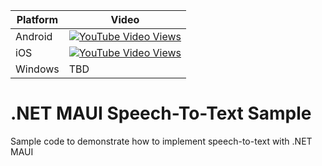 |Platform|Video|
|-------|-------|
| Android | [![YouTube Video Views](https://img.shields.io/youtube/views/CI-Fx8_0oYo?style=social)](https://www.youtube.com/watch?v=CI-Fx8_0oYo&list=PLfbOp004UaYWu-meDkRN6_Y1verl96npI&index=1) |
| iOS | [![YouTube Video Views](https://img.shields.io/youtube/views/kxUsmctDyko?style=social)](https://www.youtube.com/watch?v=kxUsmctDyko&list=PLfbOp004UaYWu-meDkRN6_Y1verl96npI&index=1) |
| Windows | TBD |

# .NET MAUI Speech-To-Text Sample
Sample code to demonstrate how to implement speech-to-text with .NET MAUI
